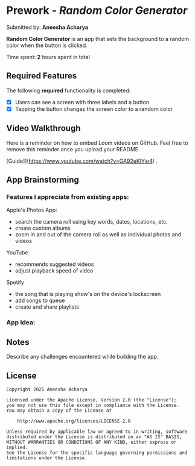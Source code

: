 # Prework - *Random Color Generator*

Submitted by: **Aneesha Acharya**

**Random Color Generator** is an app that sets the background to a random color when the button is clicked.

Time spent: **2** hours spent in total

## Required Features

The following **required** functionality is completed:

- [x] Users can see a screen with three labels and a button
- [x] Tapping the button changes the screen color to a random color
 
## Video Walkthrough

Here is a reminder on how to embed Loom videos on GitHub. Feel free to remove this reminder once you upload your README. 

[Guide]](https://www.youtube.com/watch?v=GA92eKlYio4) .

## App Brainstorming 

### Features I appreciate from existing apps:

Apple's Photos App:
 - search the camera roll using key words, dates, locations, etc.
 - create custom albums
 - zoom in and out of the camera roll as well as individual photos and videos

YouTube
 - recommends suggested videos
 - adjust playback speed of video

Spotify
 - the song that is playing show's on the device's lockscreen
 - add songs to queue
 - create and share playlists

### App Idea:



## Notes

Describe any challenges encountered while building the app.

## License

    Copyright 2025 Aneesha Acharya

    Licensed under the Apache License, Version 2.0 (the "License");
    you may not use this file except in compliance with the License.
    You may obtain a copy of the License at

        http://www.apache.org/licenses/LICENSE-2.0

    Unless required by applicable law or agreed to in writing, software
    distributed under the License is distributed on an "AS IS" BASIS,
    WITHOUT WARRANTIES OR CONDITIONS OF ANY KIND, either express or implied.
    See the License for the specific language governing permissions and
    limitations under the License.
